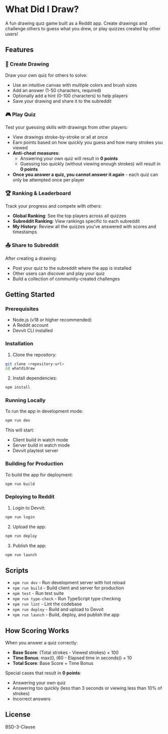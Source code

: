 # What Did I Draw?

A fun drawing quiz game built as a Reddit app. Create drawings and challenge others to guess what you drew, or play quizzes created by other users!

## Features

### 🎨 Create Drawing

Draw your own quiz for others to solve:

- Use an intuitive canvas with multiple colors and brush sizes
- Add an answer (1-50 characters, required)
- Optionally add a hint (0-100 characters) to help players
- Save your drawing and share it to the subreddit

### 🎮 Play Quiz

Test your guessing skills with drawings from other players:

- View drawings stroke-by-stroke or all at once
- Earn points based on how quickly you guess and how many strokes you viewed
- **Anti-cheat measures**:
  - Answering your own quiz will result in **0 points**
  - Guessing too quickly (without viewing enough strokes) will result in **0 points**
- **Once you answer a quiz, you cannot answer it again** - each quiz can only be attempted once per player

### 🏆 Ranking & Leaderboard

Track your progress and compete with others:

- **Global Ranking**: See the top players across all quizzes
- **Subreddit Ranking**: View rankings specific to each subreddit
- **My History**: Review all the quizzes you've answered with scores and timestamps

### 📤 Share to Subreddit

After creating a drawing:

- Post your quiz to the subreddit where the app is installed
- Other users can discover and play your quiz
- Build a collection of community-created challenges

## Getting Started

### Prerequisites

- Node.js (v18 or higher recommended)
- A Reddit account
- Devvit CLI installed

### Installation

1. Clone the repository:
```bash
git clone <repository-url>
cd whatdidraw
```

2. Install dependencies:
```bash
npm install
```

### Running Locally

To run the app in development mode:

```bash
npm run dev
```

This will start:
- Client build in watch mode
- Server build in watch mode
- Devvit playtest server

### Building for Production

To build the app for deployment:

```bash
npm run build
```

### Deploying to Reddit

1. Login to Devvit:
```bash
npm run login
```

2. Upload the app:
```bash
npm run deploy
```

3. Publish the app:
```bash
npm run launch
```

## Scripts

- `npm run dev` - Run development server with hot reload
- `npm run build` - Build client and server for production
- `npm test` - Run test suite
- `npm run type-check` - Run TypeScript type checking
- `npm run lint` - Lint the codebase
- `npm run deploy` - Build and upload to Devvit
- `npm run launch` - Build, deploy, and publish the app

## How Scoring Works

When you answer a quiz correctly:

- **Base Score**: (Total strokes - Viewed strokes) × 100
- **Time Bonus**: max(0, (60 - Elapsed time in seconds)) × 10
- **Total Score**: Base Score + Time Bonus

Special cases that result in **0 points**:
- Answering your own quiz
- Answering too quickly (less than 3 seconds or viewing less than 10% of strokes)
- Incorrect answers

## License

BSD-3-Clause
